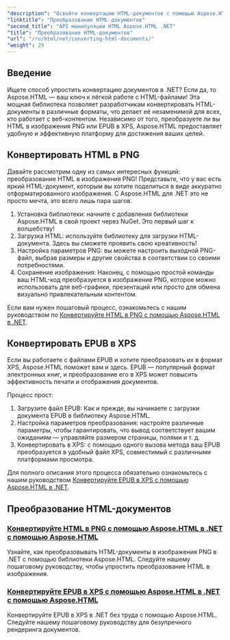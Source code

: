 ```yaml
---
"description": "Освойте конвертацию HTML-документов с помощью Aspose.HTML для .NET! Научитесь легко конвертировать HTML в PNG и EPUB в XPS с помощью наших простых руководств."
"linktitle": "Преобразование HTML-документов"
"second_title": "API манипуляции HTML Aspose.HTML .NET"
"title": "Преобразование HTML-документов"
"url": "/ru/html/net/converting-html-documents/"
"weight": 29
---
```


## Введение
Ищете способ упростить конвертацию документов в .NET? Если да, то Aspose.HTML — ваш ключ к лёгкой работе с HTML-файлами! Эта мощная библиотека позволяет разработчикам конвертировать HTML-документы в различные форматы, что делает её незаменимой для всех, кто работает с веб-контентом. Независимо от того, преобразуете ли вы HTML в изображения PNG или EPUB в XPS, Aspose.HTML предоставляет удобную и эффективную платформу для достижения ваших целей.

## Конвертировать HTML в PNG
Давайте рассмотрим одну из самых интересных функций: преобразование HTML в изображения PNG! Представьте, что у вас есть яркий HTML-документ, которым вы хотите поделиться в виде аккуратно отформатированного изображения. С Aspose.HTML для .NET это не просто мечта, это всего лишь пара шагов. 

1. Установка библиотеки: начните с добавления библиотеки Aspose.HTML в свой проект через NuGet. Это первый шаг к волшебству!
2. Загрузка HTML: используйте библиотеку для загрузки HTML-документа. Здесь вы сможете проявить свою креативность!
3. Настройка параметров PNG: вы можете настроить выходной PNG-файл, выбрав размеры и другие свойства в соответствии со своими потребностями.
4. Сохранение изображения: Наконец, с помощью простой команды ваш HTML-код преобразуется в изображение PNG, которое можно использовать для веб-графики, презентаций или просто для обмена визуально привлекательным контентом.

Если вам нужен пошаговый процесс, ознакомьтесь с нашим руководством по [Конвертируйте HTML в PNG с помощью Aspose.HTML в .NET](./convert-html-as-png/). 

## Конвертировать EPUB в XPS
Если вы работаете с файлами EPUB и хотите преобразовать их в формат XPS, Aspose.HTML поможет вам и здесь. EPUB — популярный формат электронных книг, и преобразование его в XPS может повысить эффективность печати и отображения документов.

Процесс прост:

1. Загрузите файл EPUB: Как и прежде, вы начинаете с загрузки документа EPUB в библиотеку Aspose.HTML.
2. Настройка параметров преобразования: настройте различные параметры, чтобы гарантировать, что вывод соответствует вашим ожиданиям — управляйте размером страницы, полями и т. д.
3. Конвертировать в XPS: с помощью одного вызова метода ваш EPUB преобразуется в удобный файл XPS, совместимый с различными платформами просмотра.

Для полного описания этого процесса обязательно ознакомьтесь с нашим руководством [Конвертируйте EPUB в XPS с помощью Aspose.HTML в .NET](./convert-epub-as-xps/). 

## Преобразование HTML-документов
### [Конвертируйте HTML в PNG с помощью Aspose.HTML в .NET с помощью Aspose.HTML](./convert-html-as-png/)
Узнайте, как преобразовывать HTML-документы в изображения PNG в .NET с помощью библиотеки Aspose.HTML. Следуйте нашему пошаговому руководству, чтобы упростить преобразование HTML в изображения.
### [Конвертируйте EPUB в XPS с помощью Aspose.HTML в .NET с помощью Aspose.HTML](./convert-epub-as-xps/)
Конвертируйте EPUB в XPS в .NET без труда с помощью Aspose.HTML. Следуйте нашему пошаговому руководству для безупречного рендеринга документов.